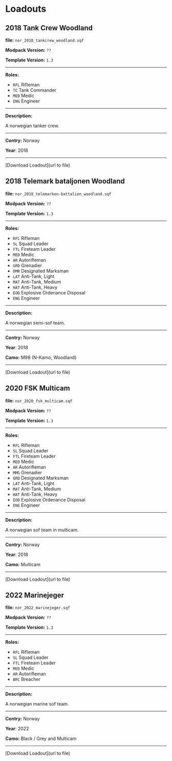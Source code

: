# Loadouts

## 2018 Tank Crew Woodland
**file:** `nor_2018_tankcrew_woodland.sqf`

**Modpack Version:** `??`

**Template Version:** `1.3`

---
**Roles:** 
- `RFL` Rifleman
- `TC` Tank Commander
- `MED` Medic
- `ENG` Engineer
---
**Description:**

A norwegian tanker crew.

---
**Contry:** Norway

**Year**: 2018

---
[Download Loadout](url to file)

## 2018 Telemark bataljonen Woodland 
**file:** `nor_2018_telemarken-battalion_woodland.sqf`

**Modpack Version:** `??`

**Template Version:** `1.3`

---
**Roles:** 
- `RFL` Rifleman
- `SL` Squad Leader
- `FTL` Fireteam Leader
- `MED` Medic
- `AR` Autorifleman
- `GRD` Grenadier
- `DMR` Designated Marksman
- `LAT` Anti-Tank, Light
- `MAT` Anti-Tank, Medium
- `HAT` Anti-Tank, Heavy
- `EOD` Explosive Ordenance Disposal
- `ENG` Engineer
---
**Description:**

A norwegian semi-sof team.

---
**Contry:** Norway

**Year**: 2018

**Camo:** M98 (N-Kamo, Woodland)

---
[Download Loadout](url to file)

## 2020 FSK Multicam 
**file:** `nor_2020_fsk_multicam.sqf`

**Modpack Version:** `??`

**Template Version:** `1.3`

---
**Roles:** 
- `RFL` Rifleman
- `SL` Squad Leader
- `FTL` Fireteam Leader
- `MED` Medic
- `AR` Autorifleman
- `MMG` Grenadier
- `GRD` Designated Marksman
- `LAT` Anti-Tank, Light
- `MAT` Anti-Tank, Medium
- `HAT` Anti-Tank, Heavy
- `EOD` Explosive Ordenance Disposal
- `ENG` Engineer
---
**Description:**

A norwegian sof team in multicam.

---
**Contry:** Norway

**Year**: 2018

**Camo:** Multicam

---
[Download Loadout](url to file)

## 2022 Marinejeger 
**file:** `nor_2022_marinejeger.sqf`

**Modpack Version:** `??`

**Template Version:** `1.3`

---
**Roles:** 
- `RFL` Rifleman
- `SL` Squad Leader
- `FTL` Fireteam Leader
- `MED` Medic
- `AR` Autorifleman
- `BRC` Breacher
---
**Description:**

A norwegian marine sof team.

---
**Contry:** Norway

**Year**: 2022

**Camo:** Black / Grey and Multicam

---
[Download Loadout](url to file)